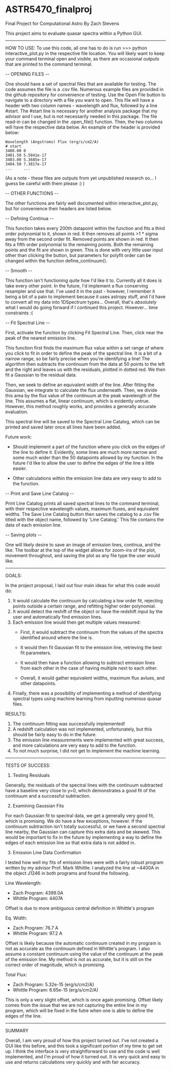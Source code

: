 # ASTR5470_finalproj
Final Project for Computational Astro
By Zach Stevens

This project aims to evaluate quasar spectra within a Python GUI. 

----------------
HOW TO USE:
To use this code, all one has to do is run 
    >>> python interactive_plot.py
in the respective file location.
You will likely want to keep your command terminal open and visible, as there are occasional outputs that are printed to the command terminal.


-- OPENING FILES --

One should have a set of spectral files that are available for testing. 
The code assumes the file is a .csv file.
Numerous example files are provided in the github repository for convenience of testing.
Use the Open File button to navigate to a directory with a file you want to open.
This file will have a header with two column names - wavelength and flux, followed by a line #start.
The #start line is necessary for another analysis package that my advisor and I use, but is not necessarily needed in this package.
The file read-in can be changed in the .open_file() function.
Then, the two columns will have the respective data below.
An example of the header is provided below:

    Wavelength (Angstroms) Flux (erg/s/cm2/A)
    # start
    3400.00 0
    3401.50 5.5841e-17 
    3403.00 5.3685e-17 
    3404.50 7.3817e-17 
    ...     ...
   
(As a note - these files are outputs from yet unpublished research so... I guess be careful with them please :) )


-- OTHER FUNCTIONS --

The other functions are fairly well documented within interactive_plot.py, but for convenience their headers are listed below.


-- Defining Continua --

This function takes every 200th datapoint within the function and fits a third order polynomial to it, shown in red.
It then removes all points >1 * sigma away from the second order fit.
Removed points are shown in red.
It then fits a fifth order polynomial to the remaining points. Both the remaining points and the fit are shown in green.
This is done with very little user input other than clicking the button, but parameters for polyfit order can be changed within the function define_continuum().


-- Smooth --

This function isn't functioning quite how I'd like it to.
Currently all it does is take every other point.
In the future, I'd implement a flux conserving resampler and use that.
I've used it in the past - however, I remember it being a bit of a pain to implement because it uses astropy stuff, and I'd have to convert all my data into 1DSpectrum types...
Overall, that's *absolutely* what I would do going forward if I continued this project. 
However... time constraints :(


-- Fit Spectral Line --

First, activate the function by clicking Fit Spectral Line.
Then, click near the peak of the nearest emission line.

This function first finds the maximum flux value within a set range of where you click to fit in order to define the peak of the spectral line.
It is a bit of a narrow range, so be fairly precise when you're identifying a line!
The algorithm then subtracts the continuum from the data at 50 points to the left and the right and leaves us with the residuals, plotted in dotted red.
We then fit a Gaussian to the residual data.

Then, we seek to define an equivalent width of the line.
After fitting the Gaussian, we integrate to calculate the flux underneath.
Then, we divide this area by the flux value of the continuum at the peak wavelength of the line.
This assumes a flat, linear continuum, which is evidently untrue. 
However, this method roughly works, and provides a generally accurate evaluation.

This spectral line will be saved to the Spectral Line Catalog, which can be printed and saved later once all lines have been added.

Future work:

- Should implement a part of the function where you click on the edges of the line to define it.
      Evidently, some lines are much more narrow and some much wider than the 50 datapoints allowed by my function. 
      In the future I'd like to allow the user to define the edges of the line a little easier.
      
- Other calculations within the emission line data are very easy to add to the function.

-- Print and Save Line Catalog --

Print Line Catalog prints all saved spectral lines to the command terminal, with their respective wavelength values, maximum fluxes, and equivalent widths.
The Save Line Catalog button then saves the catalog to a .csv file titled with the object name, followed by 'Line Catalog.'
This file contains the data of each emission line.

-- Saving plots --

One will likely desire to save an image of emission lines, continua, and the like.
The toolbar at the top of the widget allows for zoom-ins of the plot, movement throughout, and saving the plot as any file type the user would like.


------------------------
GOALS:

In the project proposal, I laid out four main ideas for what this code would do:

1) It would calculate the continuum by calculating a low order fit, rejecting points outside a certain range, and refitting higher order polynomial.
2) It would detect the reshift of the object or have the redshift input by the user and automatically find emission lines.
3) Each emission line would then get multiple values measured:
    - First, it would subtract the continuum from the values of the spectra identified around where the line is.

    - It would then fit Gaussian fit to the emission line, retrieving the best fit parameters.

    - It would then have a function allowing to subtract emission lines from each other in the case of having multiple next to each other.

    - Overall, it would gather equivalent widths, maximum flux avlues, and other datapoints.
4) Finally, there was a possibility of implementing a method of identifying spectral types using machine learning from inputting numerous quasar files.

RESULTS:

1) The continuum fitting was successfully implemented!
2) A redshift calculation was not implemented, unfortunately, but this should be fairly easy to do in the future.
3) The emission line measurements were implemented with great success, and more calculations are very easy to add to the function.
4) To not much surprise, I did not get to implement the machine learning.

----------------------
TESTS OF SUCCESS:

1) Testing Residuals

Generally, the residuals of the spectral lines with the continuum subtracted have a baseline very close to y=0, which demonstrates a good fit of the continuum and a successful subtraction.


2) Examining Gaussian Fits

For each Gaussian fit to spectral data, we get a generally very good fit, which is promising.
We do have a few exceptions, however.
If the continuum subtraction isn't totally successful, or we have a second spectral line nearby, the Gaussian can capture this extra data and be skewed.
This would be important to fix in the future by implementing a way to define the edges of each emission line so that extra data is not added in.


3) Emission Line Data Confirmation

I tested how well my fits of emission lines were with a fairly robust program written by my advisor Prof. Mark Whittle.
I analyzed the line at ~4400A in the object J1246 in both programs and found the following.

Line Wavelength:
- Zach Program: 4399.0A
- Whittle Program: 4407A

Offset is due to more ambiguous central definition in Whittle's program

Eq. Width:
- Zach Program: 76.7 A
- Whittle Program: 97.2 A

Offset is likely because the automatic continuum created in my program is not as accurate as the continuum defined in Whittle's program.
I also assume a constant continuum using the value of the continuum at the peak of the emission line.
My method is not as accurate, but it is still on the correct order of magnitude, which is promising.

Total Flux:
- Zach Program: 5.32e-15 (erg/s/cm2/A)
- Whittle Program: 6.65e-15 (erg/s/cm2/A)

This is only a very slight offset, which is once again promising.
Offset likely comes from the issue that we are not capturing the entire line in my program, which will be fixed in the futre when one is able to define the edges of the line.

------------
SUMMARY

Overall, I am very proud of how this project turned out.
I've not created a GUI like this before, and this took a significant portion of my time to get set up.
I think the interface is very straightforward to use and the code is well implemented, and I'm proud of how it turned out.
It is very quick and easy to use and returns calculations very quickly and with fair accuracy.
